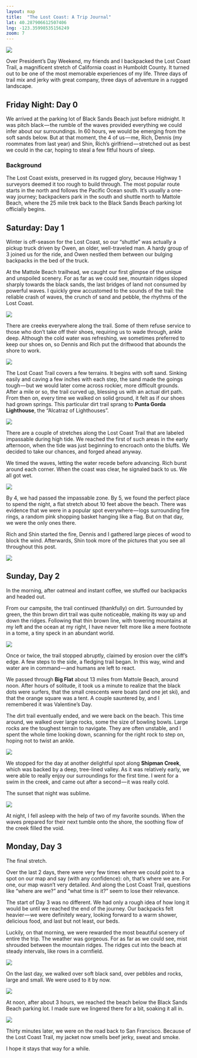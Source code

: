 ```yaml
---
layout: map
title:  "The Lost Coast: A Trip Journal"
lat: 40.287906612507406
lng: -123.35998535156249
zoom: 7
---
```


<div id="cover-image">
  <img class="image-full" src="{{ '/assets/images/lct/lct.jpg' | prepend: site.baseurl }}">
</div>

Over President’s Day Weekend, my friends and I backpacked the Lost Coast Trail, a magnificent stretch of California coast in Humboldt County. It turned out to be one of the most memorable experiences of my life. Three days of trail mix and jerky with great company, three days of adventure in a rugged landscape.


## Friday Night: Day 0
<p>We arrived at the parking lot of Black Sands Beach just before midnight. It was pitch black — the rumble of the waves provided everything we could infer about our surroundings. In 60 hours, we would be emerging from the soft sands below. But at that moment, the 4 of us — me, Rich, Dennis (my roommates from last year) and Shin, Rich’s girlfriend — stretched out as best we could in the car, hoping to steal a few fitful hours of sleep.
</p>

### Background
<p>
The Lost Coast exists, preserved in its rugged glory, because Highway 1 surveyors deemed it too rough to build through. The most popular route starts in the north and follows the Pacific Ocean south. It’s usually a one-way journey; backpackers park in the south and shuttle north to Mattole Beach, where the 25 mile trek back to the Black Sands Beach parking lot officially begins.
</p>

## Saturday: Day 1

Winter is off-season for the Lost Coast, so our “shuttle” was actually a pickup truck driven by Owen, an older, well-traveled man. A hardy group of 3 joined us for the ride, and Owen nestled them between our bulging backpacks in the bed of the truck. 

At the Mattole Beach trailhead, we caught our first glimpse of the unique and unspoiled scenery. For as far as we could see, mountain ridges sloped sharply towards the black sands, the last bridges of land not consumed by powerful waves. I quickly grew accustomed to the sounds of the trail: the reliable crash of waves, the crunch of sand and pebble, the rhythms of the Lost Coast.

<div class="point" id="firstSteps">
  <img class="image-full" src="{{ '/assets/images/lct/first_steps.jpg' | prepend: site.baseurl }}">
</div>

There are creeks everywhere along the trail. Some of them refuse service to those who don’t take off their shoes, requiring us to wade through, ankle deep. Although the cold water was refreshing, we sometimes preferred to keep our shoes on, so Dennis and Rich put the driftwood that abounds the shore to work.

<div class="point" id="driftwood">
  <img class="image-full" src="{{ '/assets/images/lct/driftwood.jpg' | prepend: site.baseurl }}">
</div>

The Lost Coast Trail covers a few terrains. It begins with soft sand. Sinking easily and caving a few inches with each step, the sand made the goings tough — but we would later come across rockier, more difficult grounds. After a mile or so, the trail curved up, blessing us with an actual dirt path. From then on, every time we walked on solid ground, it felt as if our shoes had grown springs. This particular dirt trail sprang to **Punta Gorda Lighthouse**, the “Alcatraz of Lighthouses”.

<div class="point" id="lighthouse">
  <img class="image-full" src="{{ '/assets/images/lct/lighthouse.jpg' | prepend: site.baseurl }}">
</div>

There are a couple of stretches along the Lost Coast Trail that are labeled impassable during high tide. We reached the first of such areas in the early afternoon, when the tide was just beginning to encroach onto the bluffs. We decided to take our chances, and forged ahead anyway.

We timed the waves, letting the water recede before advancing. Rich burst around each corner. When the coast was clear, he signaled back to us. We all got wet.

<div class="point" id="tide">
  <img class="image-full" src="{{ '/assets/images/lct/tide.jpg' | prepend: site.baseurl }}">
</div>

By 4, we had passed the impassable zone. By 5, we found the perfect place to spend the night, a flat stretch about 10 feet above the beach. There was evidence that we were in a popular spot everywhere — logs surrounding fire rings, a random pink shopping basket hanging like a flag. But on that day, we were the only ones there.

Rich and Shin started the fire, Dennis and I gathered large pieces of wood to block the wind. Afterwards, Shin took more of the pictures that you see all throughout this post.

<div class="point" id="camp1">
  <img class="image-full" src="{{ '/assets/images/lct/camp_day1.jpg' | prepend: site.baseurl }}">
</div>

## Sunday, Day 2

In the morning, after oatmeal and instant coffee, we stuffed our backpacks and headed out.

From our campsite, the trail continued (thankfully) on dirt. Surrounded by green, the thin brown dirt trail was quite noticeable, making its way up and down the ridges. Following that thin brown line, with towering mountains at my left and the ocean at my right, I have never felt more like a mere footnote in a tome, a tiny speck in an abundant world.

<div class="point" id="day2trail">
  <img class="image-full" src="{{ '/assets/images/lct/day2_trail.jpg' | prepend: site.baseurl }}">
</div>

Once or twice, the trail stopped abruptly, claimed by erosion over the cliff’s edge. A few steps to the side, a fledging trail began. In this way, wind and water are in command — and humans are left to react.

<div class="point" id="bigFlat">
<p>
We passed through <b>Big Flat</b> about 13 miles from Mattole Beach, around noon. After hours of solitude, it took us a minute to realize that the black dots were surfers, that the small crescents were boats (and one jet ski), and that the orange square was a tent. A couple sauntered by, and I remembered it was Valentine’s Day.
</p>
</div>

The dirt trail eventually ended, and we were back on the beach. This time around, we walked over large rocks, some the size of bowling bowls. Large rocks are the toughest terrain to navigate. They are often unstable, and I spent the whole time looking down, scanning for the right rock to step on, hoping not to twist an ankle.

<div class="point" id="rocks">
  <img class="image-full" src="{{ '/assets/images/lct/rocks.jpg' | prepend: site.baseurl }}">
</div>

We stopped for the day at another delightful spot along **Shipman Creek**, which was backed by a deep, tree-lined valley. As it was relatively early, we were able to really enjoy our surroundings for the first time. I went for a swim in the creek, and came out after a second — it was really cold.

The sunset that night was sublime.

<div class="point" id="sunset">
  <img class="image-full" src="{{ '/assets/images/lct/sunset.jpg' | prepend: site.baseurl }}">
</div>

At night, I fell asleep with the help of two of my favorite sounds. When the waves prepared for their next tumble onto the shore, the soothing flow of the creek filled the void.

## Monday, Day 3

The final stretch.

Over the last 2 days, there were very few times where we could point to a spot on our map and say (with any confidence): oh, that’s where we are. For one, our map wasn’t very detailed. And along the Lost Coast Trail, questions like “where are we?” and “what time is it?” seem to lose their relevance.

The start of Day 3 was no different. We had only a rough idea of how long it would be until we reached the end of the journey. Our backpacks felt heavier — we were definitely weary, looking forward to a warm shower, delicious food, and last but not least, our beds.

Luckily, on that morning, we were rewarded the most beautiful scenery of entire the trip. The weather was gorgeous. For as far as we could see, mist shrouded between the mountain ridges. The ridges cut into the beach at steady intervals, like rows in a cornfield.

<div class="point" id="day3">
  <img class="image-full" src="{{ '/assets/images/lct/day3.jpg' | prepend: site.baseurl }}">
</div>

On the last day, we walked over soft black sand, over pebbles and rocks, large and small. We were used to it by now.

<div class="point" id="four">
  <img class="image-full" src="{{ '/assets/images/lct/four.jpg' | prepend: site.baseurl }}">
</div>

At noon, after about 3 hours, we reached the beach below the Black Sands Beach parking lot. I made sure we lingered there for a bit, soaking it all in.

<div class="point" id="end">
  <img class="image-full" src="{{ '/assets/images/lct/last_moment.jpg' | prepend: site.baseurl }}">
</div>

Thirty minutes later, we were on the road back to San Francisco. Because of the Lost Coast Trail, my jacket now smells beef jerky, sweat and smoke.

I hope it stays that way for a while.

